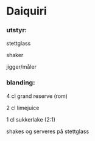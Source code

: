 # Daiquiri

### utstyr:

stettglass

shaker

jigger/måler

### blanding:
4 cl grand reserve (rom)

2 cl limejuice

1 cl sukkerlake (2:1)


shakes og serveres på stettglass
